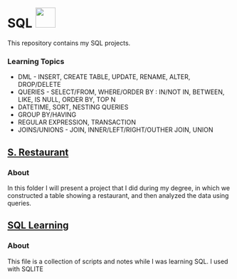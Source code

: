 # SQL <a href="https://cyclr.com/wp-content/uploads/2022/03/ext-550.png" target="_blank"> <img src="https://cyclr.com/wp-content/uploads/2022/03/ext-550.png" width="45px" height="45px"/></a>
This repository contains my SQL projects. 

### Learning Topics

* DML - INSERT, CREATE TABLE, UPDATE, RENAME, ALTER, DROP/DELETE
* QUERIES - SELECT/FROM, WHERE/ORDER BY : IN/NOT IN, BETWEEN, LIKE, IS NULL, ORDER BY, TOP N
* DATETIME, SORT, NESTING QUERIES
* GROUP BY/HAVING
* REGULAR EXPRESSION, TRANSACTION
* JOINS/UNIONS - JOIN, INNER/LEFT/RIGHT/OUTHER JOIN, UNION

  
## <span style="blue">[S. Restaurant](https://github.com/adiredri/SQL/tree/main/S.%20Restaurant "S. Restaurant")</span>

### About
In this folder I will present a project that I did during my degree, in which we constructed a table showing a restaurant, and then analyzed the data using queries.

## <span style="blue">[SQL Learning](https://github.com/adiredri/SQL/blob/main/SQLite.sql "SQL Learning")</span>

### About
This file is a collection of scripts and notes while I was learning SQL. I used with SQLITE

